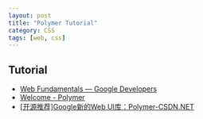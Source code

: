 ```yaml
---
layout: post
title: "Polymer Tutorial"
category: CSS
tags: [web, css]
---
```


## Tutorial

- [Web Fundamentals — Google Developers](https://developers.google.com/web/fundamentals/)
- [Welcome - Polymer](http://www.polymer-project.org/)
- [[开源推荐]Google新的Web UI库：Polymer-CSDN.NET](http://www.csdn.net/article/2013-05-17/2815334-Polymer)